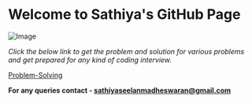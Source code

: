 # Welcome to Sathiya's GitHub Page
![Image](https://octodex.github.com/images/total-eclipse-of-the-octocat.jpg)

*Click the below link to get the problem and solution for various problems and get prepared for any kind of coding interview.*

[Problem-Solving](https://sathiya1605.github.io/Problem-Solving/) 


**For any queries contact - sathiyaseelanmadheswaran@gmail.com**
